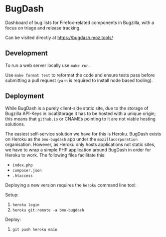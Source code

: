 # BugDash

Dashboard of bug lists for Firefox-related components in Bugzilla, with a focus on
triage and release tracking.

Can be visited directly at https://bugdash.moz.tools/

## Development

To run a web server locally use `make run`.

Use `make format test` to reformat the code and ensure tests pass before
submitting a pull request (`yarn` is required to install node based tooling).

## Deployment

While BugDash is a purely client-side static site, due to the storage of
Bugzilla API-Keys in localStorage it has to be hosted with a unique origin;
this means that `github.io` or CNAMEs pointing to it are not viable hosting
solutions.

The easiest self-service solution we have for this is Heroku.  BugDash exists
on Heroku as the `bmo-bugdash` app under the `mozillacorporation` organisation.
However, as Heroku only hosts applications not static sites, we have to wrap a
simple PHP application around BugDash in order for Heroku to work.  The
following files facilitate this:

- `index.php`
- `composer.json`
- `.htaccess`

Deploying a new version requires the `heroku` command line tool:

Setup:

1. `heroku login`
2. `heroku git:remote -a bmo-bugdash`

Deploy:

1. `git push heroku main`
